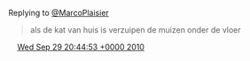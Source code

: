 Replying to [@MarcoPlaisier](https://twitter.com/@MarcoPlaisier/status/25906732769)

> als de kat van huis is verzuipen de muizen onder de vloer

<img src="../../media/tweet.ico" width="12" /> [Wed Sep 29 20:44:53 +0000 2010](https://twitter.com/DromerDenker/status/25915785848)